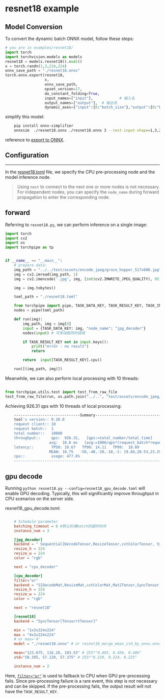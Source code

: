 # resnet18 example
 


## Model Conversion
 

To convert the dynamic batch ONNX model, follow these steps:

```python
# you are in examples/resnet18/
import torch
import torchvision.models as models
resnet18 = models.resnet18().eval()
x = torch.randn(1,3,224,224)
onnx_save_path = "./resnet18.onnx"
torch.onnx.export(resnet18,
                  x,
                  onnx_save_path,
                  opset_version=17,
                  do_constant_folding=True,
                  input_names=["input"],            # 输入名
                  output_names=["output"],  # 输出名
                  dynamic_axes={"input":{0:"batch_size"},"output":{0:"batch_size"}})
```


simplify this model:

```bash
    pip install onnx-simplifier
    onnxsim  ./resnet18.onnx ./resnet18.onnx 3 --test-input-shape=1,3,224,224
```


reference to [export to ONNX](https://torchpipe.github.io/docs/faq/onnx).

## Configuration
------------------

In the [resnet18.toml](./resnet18.toml) file, we specify the CPU pre-processing node and the model inference node.

> Using `next` to connect to the next one or more nodes is not necessary. For independent nodes, you can specify the `node_name` during forward propagation to enter the corresponding node.

## forward
 
Referring to `resnet18.py`, we can perform inference on a single image:

```python
import torch
import cv2
import os
import torchpipe as tp


if __name__ == "__main__":
    # prepare data:
    img_path = "../../test/assets/encode_jpeg/grace_hopper_517x606.jpg"
    img = cv2.imread(img_path, 1)
    img = cv2.imencode('.jpg', img, [int(cv2.IMWRITE_JPEG_QUALITY), 95])[1]

    img = img.tobytes()

    toml_path = "./resnet18.toml"

    from torchpipe import pipe, TASK_DATA_KEY, TASK_RESULT_KEY, TASK_INFO_KEY
    nodes = pipe(toml_path)

    def run(img):
        img_path, img = img[0]
        input = {TASK_DATA_KEY: img, "node_name": "jpg_decoder"}
        nodes(input) # 可多线程同时调用

        if TASK_RESULT_KEY not in input.keys():
            print("error : no result")
            return

        return  input[TASK_RESULT_KEY].cpu()

    run([(img_path, img)])
```

Meanwhile, we can also perform local processing with 10 threads:

```python
    
from torchpipe.utils.test import test_from_raw_file
test_from_raw_file(run, os.path.join("../..", "test/assets/encode_jpeg/"))
```

Achieving 926.31 qps with 10 threads of local processing:

```bash
    ------------------------------Summary------------------------------
    tool's version:: 0.10.0
    request client:: 10
    request batch::  1
    total number::   10000
    throughput::     qps:  926.31,   [qps:=total_number/total_time]
                    avg:  10.8 ms   [avg:=1000/qps*(request_batch*request_client)]
    latency::        TP50: 10.67   TP90: 14.11   TP99:  18.09 
                    MEAN: 10.75   -50,-40,-20,-10,-1: 19.84,20.53,23.29,26.62,46.03 ms
    cpu::            usage: 477.6%
    -------------------------------------------------------------------
```
## gpu decode
 



Running `python resnet18.py --config=resnet18_gpu_decode.toml` will enable GPU decoding. Typically, this will significantly improve throughput in CPU scenarios on the server side.


resnet18_gpu_decode.toml:

```toml

    # Schedule'parameter
    batching_timeout = 6 #默认的凑batch的超时时间
    instance_num = 3 

    [jpg_decoder]
    backend = " Sequential[DecodeTensor,ResizeTensor,cvtColorTensor, SyncTensor]  " 
    resize_h = 224
    resize_w = 224
    color = "rgb"

    next = "cpu_decoder"

    [cpu_decoder]
    filter="or"
    backend = "S[DecodeMat,ResizeMat,cvtColorMat,Mat2Tensor,SyncTensor]" 
    resize_h = 224
    resize_w = 224
    color = "rgb"

    next = "resnet18"

    [resnet18]
    backend = "SyncTensor[TensorrtTensor]" 

    min = "1x3x224x224" 
    max = "4x3x224x224" 
    # or max='4'
    model = "./resnet18.onnx" # or resnet18_merge_mean_std_by_onnx.onnx

    mean="123.675, 116.28, 103.53" # 255*"0.485, 0.456, 0.406"
    std="58.395, 57.120, 57.375" # 255*"0.229, 0.224, 0.225"

    instance_num = 2
```


Here, [`filter="or"`](https://torchpipe.github.io/docs/Intra-node/Sequential#filter_sequential) is used to fallback to CPU when GPU pre-processing fails. Since pre-processing failure is a rare event, this step is not necessary and can be skipped. If the pre-processing fails, the output result will not have the `TASK_RESULT_KEY`.